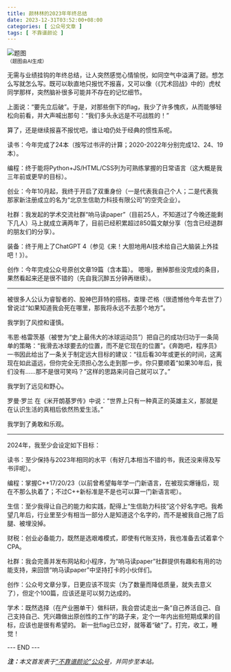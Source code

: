 ```yaml
---
title: 颜林林的2023年年终总结
date: 2023-12-31T03:52:00+08:00
categories: [ 公众号文章 ]
tags: [ 不靠谱颜论 ]
---
```


<div class="p-3 text-center">
  <img class="img-fluid" src="/images/2023/1231/01.png" alt="题图" style="max-width:640px">
  <div><small>（题图由AI生成）</small></div>
</div>

无需与业绩挂钩的年终总结，让人突然感觉心情愉悦，如同空气中溢满了甜。想怎么写就怎么写。既可以耿直地只报忧不报喜，又可以像（《咒术回战》中的）虎杖同学那样，突然脑补很多可能并不存在的记忆细节。

上面说：“要先立后破”。于是，对那些倒下的flag，我少了许多愧疚，从而能够轻松向前看，并大声喊出那句：“我们多头永远是不可战胜的！”

算了，还是继续报喜不报忧吧，谁让咱仍处于经典的惯性系呢。

读书：今年完成了24本（按写过书评的计算；2020-2022年分别完成12、24、19本）。

编程：终于能将Python+JS/HTML/CSS列为可熟练掌握的日常语言（这大概是我三年前或更早的目标）。

创业：今年10月起，我终于开启了双重身份（一是代表我自己个人；二是代表我那家新注册成立的名为“北京生信助力科技有限公司”的空壳企业）。

社群：我发起的学术交流社群“响马读paper”（目前25人，不知道过了今晚还能剩下几人）马上就成立满两年了，目前已经积累超过850篇文献分享（包含已经退群的朋友们的分享）。

装备：终于用上了ChatGPT 4（参见《来！大胆地用AI技术给自己大脑装上外挂吧！》）。

创作：今年完成公众号原创文章19篇（含本篇）。
嗯哦，删掉那些没完成的条目，果然看起来还是很不错的（先自我沉醉五分钟再继续）。

-----

被很多人公认为睿智者的、股神巴菲特的搭档，查理·芒格（很遗憾他今年去世了）曾说过“如果知道我会死在哪里，那我将永远不去那个地方”。

我学到了风控和谨慎。

韦恩·格雷茨基（被誉为“史上最伟大的冰球运动员”）把自己的成功归功于一条简单的策略：“我滑去冰球要去的位置，而不是它现在的位置”。《奔跑吧，程序员》一书因此给出了一条关于制定远大目标的建议：“往后看30年或更长的时间，这离现在如此遥远，但你完全无须担心怎么走到那一步。你只要顺着“如果30年后，我们没有……那不是很可笑吗？”这样的思路来问自己就可以了。”

我学到了远见和野心。

罗曼·罗兰 在《米开朗基罗传》中说：“世界上只有一种真正的英雄主义，那就是在认识生活的真相后依然热爱生活。”

我学到了勇敢和乐观。

-----

2024年，我至少会设定如下目标： 

读书：至少保持与2023年相同的水平（有好几本相当不错的书，我还没来得及写书评呢）。

编程：掌握C++17/20/23（以前曾希望每年学一门新语言，在被现实爆锤后，现在不那么执着了；不过C++新标准是不是也可以算一门新语言呢）。

生信：至少我得让自己的能力和实践，配得上“生信助力科技”这个好名字吧。我希望几年后，行业里至少有相当一部分人是知道这个名字的，而不是被我自己拖了后腿、被埋没掉。

财税：创业必备能力，既然是选艰难模式，即使有代账支持，我也准备去试着拿个CPA。

社群：我会完善并发布网站和小程序，为“响马读paper”社群提供有趣和有用的功能支持，来回馈“响马读paper”中坚持打卡的小伙伴们。

创作：公众号文章分享，日更应该不现实（为了数量而降低质量，就失去意义了），但定个100篇，应该还是可以努力达成的。

学术：既然选择（在产业圈单干）做科研，我会尝试走出一条“自己养活自己、自己支持自己、凭兴趣做出原创性的工作”的路子来，定个一年内出些短期成果的目标，应该也是很有希望的。
新一批flag已立好，就等着“破”了。打完，收工，睡觉！

<div class="p-5 text-center">--- END ---</div>

<i><b>注：</b>本文首发表于[“不靠谱颜论”公众号](https://mp.weixin.qq.com/s/t_0fvas2SOvfIpXMeX4Fcg)，并同步至本站。</i>
